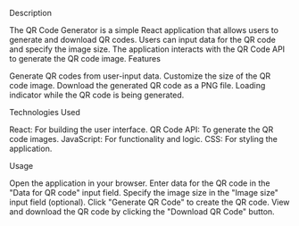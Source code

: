Description

The QR Code Generator is a simple React application that allows users to generate and download QR codes. Users can input data for the QR code and specify the image size. The application interacts with the QR Code API to generate the QR code image.
Features

   Generate QR codes from user-input data.
   Customize the size of the QR code image.
   Download the generated QR code as a PNG file.
   Loading indicator while the QR code is being generated.

Technologies Used

  React: For building the user interface.
  QR Code API: To generate the QR code images.
  JavaScript: For functionality and logic.
  CSS: For styling the application.

  Usage

  Open the application in your browser.
  Enter data for the QR code in the "Data for QR code" input field.
  Specify the image size in the "Image size" input field (optional).
  Click "Generate QR Code" to create the QR code.
  View and download the QR code by clicking the "Download QR Code" button.

